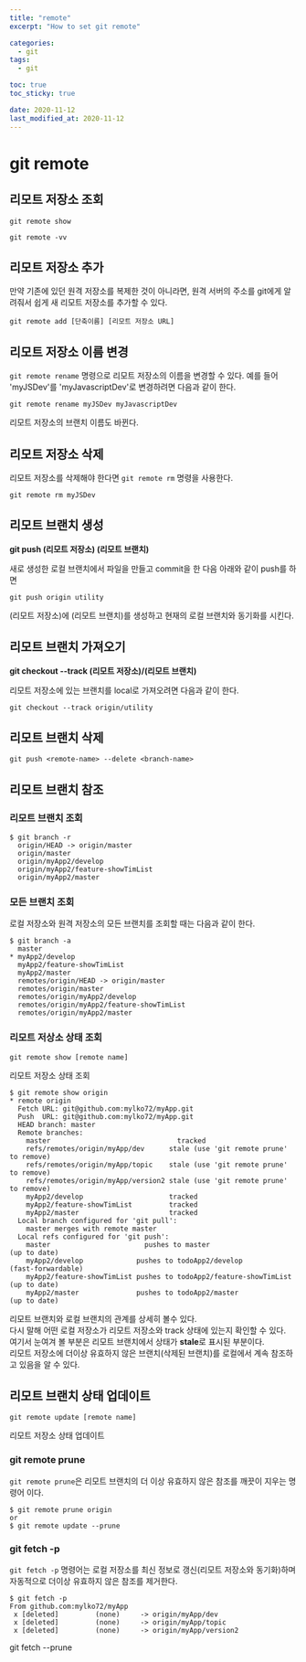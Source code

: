 ```yaml
---
title: "remote"
excerpt: "How to set git remote"

categories:
  - git
tags:
  - git

toc: true
toc_sticky: true

date: 2020-11-12
last_modified_at: 2020-11-12
---
```


# git remote

## 리모트 저장소 조회
```
git remote show
```
```
git remote -vv
```


## 리모트 저장소 추가

만약 기존에 있던 원격 저장소를 복제한 것이 아니라면, 원격 서버의 주소를 git에게 알려줘서 쉽게 새 리모트 저장소를 추가할 수 있다.
```
git remote add [단축이름] [리모트 저장소 URL]
```


## 리모트 저장소 이름 변경

`git remote rename` 명령으로 리모트 저장소의 이름을 변경할 수 있다. 예를 들어 'myJSDev'를 'myJavascriptDev'로 변경하려면 다음과 같이 한다.
```
git remote rename myJSDev myJavascriptDev
```
리모트 저장소의 브랜치 이름도 바뀐다.


## 리모트 저장소 삭제

리모트 저장소를 삭제해야 한다면 `git remote rm` 명령을 사용한다.
```
git remote rm myJSDev
```


## 리모트 브랜치 생성

**git push (리모트 저장소) (리모트 브랜치)**

새로 생성한 로컬 브랜치에서 파일을 만들고 commit을 한 다음 아래와 같이 push를 하면
```
git push origin utility
```
(리모트 저장소)에 (리모트 브랜치)를 생성하고 현재의 로컬 브랜치와 동기화를 시킨다.



## 리모트 브랜치 가져오기
**git checkout --track (리모트 저장소)/(리모트 브랜치)**

리모트 저장소에 있는 브랜치를 local로 가져오려면 다음과 같이 한다.

```
git checkout --track origin/utility
```


## 리모트 브랜치 삭제
```
git push <remote-name> --delete <branch-name>
```

## 리모트 브랜치 참조

### 리모트 브랜치 조회
```
$ git branch -r
  origin/HEAD -> origin/master
  origin/master
  origin/myApp2/develop
  origin/myApp2/feature-showTimList
  origin/myApp2/master
```

### 모든 브랜치 조회

로컬 저장소와 원격 저장소의 모든 브랜치를 조회할 때는 다음과 같이 한다.
```
$ git branch -a
  master
* myApp2/develop
  myApp2/feature-showTimList
  myApp2/master
  remotes/origin/HEAD -> origin/master
  remotes/origin/master
  remotes/origin/myApp2/develop
  remotes/origin/myApp2/feature-showTimList
  remotes/origin/myApp2/master
```

### 리모트 저상소 상태 조회

```
git remote show [remote name]
```
리모트 저장소 상태 조회 
```
$ git remote show origin
* remote origin
  Fetch URL: git@github.com:mylko72/myApp.git
  Push  URL: git@github.com:mylko72/myApp.git
  HEAD branch: master
  Remote branches:
    master                               tracked
    refs/remotes/origin/myApp/dev      stale (use 'git remote prune' to remove)
    refs/remotes/origin/myApp/topic    stale (use 'git remote prune' to remove)
    refs/remotes/origin/myApp/version2 stale (use 'git remote prune' to remove)
    myApp2/develop                     tracked
    myApp2/feature-showTimList         tracked
    myApp2/master                      tracked
  Local branch configured for 'git pull':
    master merges with remote master
  Local refs configured for 'git push':
    master                       pushes to master                       (up to date)
    myApp2/develop             pushes to todoApp2/develop             (fast-forwardable)
    myApp2/feature-showTimList pushes to todoApp2/feature-showTimList (up to date)
    myApp2/master              pushes to todoApp2/master              (up to date)
```
리모트 브랜치와 로컬 브랜치의 관계를 상세히 볼수 있다.  
다시 말해 어떤 로컬 저장소가 리모트 저장소와 track 상태에 있는지 확인할 수 있다.  
여기서 눈여겨 볼 부분은 리모트 브랜치에서 상태가 **stale**로 표시된 부분이다.  
리모트 저장소에 더이상 유효하지 않은 브랜치(삭제된 브랜치)를 로컬에서 계속 참조하고 있음을 알 수 있다.  


## 리모트 브랜치 상태 업데이트

```
git remote update [remote name]
```
리모트 저장소 상태 업데이트

### git remote prune

`git remote prune`은 리모트 브랜치의 더 이상 유효하지 않은 참조를 깨끗이 지우는 명령어 이다.
```
$ git remote prune origin
or
$ git remote update --prune
```

### git fetch -p
`git fetch -p` 명령어는 로컬 저장소를 최신 정보로 갱신(리모트 저장소와 동기화)하며 자동적으로 더이상 유효하지 않은 참조를 제거한다.
```
$ git fetch -p
From github.com:mylko72/myApp
 x [deleted]         (none)     -> origin/myApp/dev
 x [deleted]         (none)     -> origin/myApp/topic
 x [deleted]         (none)     -> origin/myApp/version2
```
git fetch --prune
